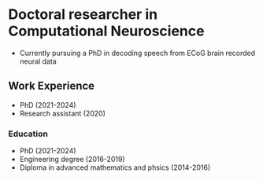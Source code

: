 # Doctoral researcher in Computational Neuroscience
- Currently pursuing a PhD in decoding speech from ECoG brain recorded neural data

## Work Experience
- PhD (2021-2024)
- Research assistant (2020)
  
### Education
- PhD (2021-2024)
- Engineering degree (2016-2019)
- Diploma in advanced mathematics and phsics (2014-2016)
